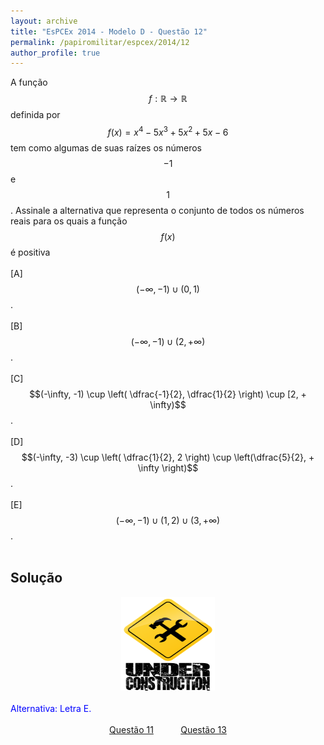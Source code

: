 ```yaml
---
layout: archive
title: "EsPCEx 2014 - Modelo D - Questão 12"
permalink: /papiromilitar/espcex/2014/12
author_profile: true
---
```


A função $$f: \mathbb{R} \longrightarrow \mathbb{R}$$ definida por $$f(x) = x^{4} - 5x^{3} + 5x^{2} + 5x - 6$$ tem como algumas de suas raízes os números $$-1$$ e $$1$$. Assinale a alternativa que representa o conjunto de todos os números reais para os quais a função $$f(x)$$ é positiva <br /><br />
[A] $$(-\infty, -1) \cup (0, 1)$$. <br /><br />
[B] $$(-\infty, -1) \cup (2, + \infty)$$. <br /><br />
[C] $$(-\infty, -1) \cup \left( \dfrac{-1}{2}, \dfrac{1}{2} \right) \cup [2, + \infty)$$. <br /><br />
[D] $$(-\infty, -3) \cup \left( \dfrac{1}{2}, 2 \right) \cup \left(\dfrac{5}{2}, + \infty \right)$$. <br /><br />
[E] $$(-\infty, -1) \cup (1, 2) \cup (3, + \infty)$$. <br /><br />

## Solução

<center>
<img src="/images/construcao.png" height="150px" width="150px">
</center>
<br />
<font color="blue">Alternativa: Letra E.</font> <br /><br />
<center>
<a href="/papiromilitar/espcex/2014/11">Questão 11</a> &nbsp;&nbsp;&nbsp;&nbsp;&nbsp;&nbsp;&nbsp;&nbsp;&nbsp; <a href="/papiromilitar/espcex/2014/13">Questão 13</a>
</center>
